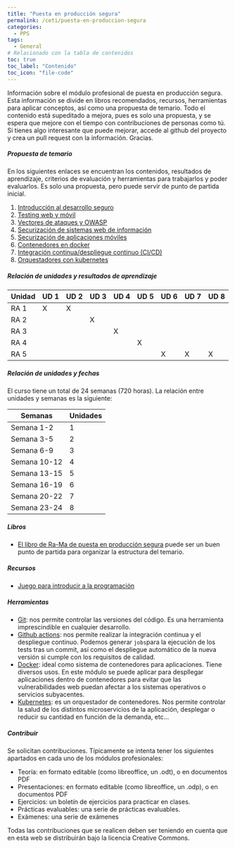 ```yaml
---
title: "Puesta en producción segura"
permalink: /ceti/puesta-en-produccion-segura
categories:
  - PPS
tags:
  - General
# Relacionado con la tabla de contenidos
toc: true
toc_label: "Contenido"
toc_icon: "file-code"
---
```


Información sobre el módulo profesional de puesta en producción segura. Esta información se divide en libros recomendados, recursos, herramientas para aplicar conceptos, así como una propuesta de temario. Todo el contenido está supeditado a mejora, pues es solo una propuesta, y se espera que mejore con el tiempo con contribuciones de personas como tú. Si tienes algo interesante que puede mejorar, accede al github del proyecto y crea un pull request con la información. Gracias.

##### Propuesta de temario

En los siguientes enlaces se encuentran los contenidos, resultados de aprendizaje, criterios de evaluación y herramientas para trabajarlos y poder evaluarlos. Es solo una propuesta, pero puede servir de punto de partida inicial.

1. [Introducción al desarrollo seguro](/ceti/puesta-en-produccion-segura/introduccion-al-desarrollo-seguro)
2. [Testing web y móvil](/ceti/puesta-en-produccion-segura/testing-web-y-movil)
3. [Vectores de ataques y OWASP](/ceti/puesta-en-produccion-segura/vectores-de-ataque-y-owasp)
4. [Securización de sistemas web de información](/ceti/puesta-en-produccion-segura/securizacion-de-sistemas-web-de-informacion)
5. [Securización de aplicaciones móviles](/ceti/puesta-en-produccion-segura/securizacion-de-aplicaciones-moviles)
6. [Contenedores en docker](/ceti/puesta-en-produccion-segura/contenedores-en-docker)
7. [Integración continua/despliegue continuo (CI/CD)](/ceti/puesta-en-produccion-segura/ci-cd)
8. [Orquestadores con kubernetes](/ceti/puesta-en-produccion-segura/orquestadores-con-kubernetes)

##### Relación de unidades y resultados de aprendizaje

| Unidad | UD 1 | UD 2 | UD 3 | UD 4 | UD 5 | UD 6 | UD 7 | UD 8 |
| ------ | ---- | ---- | ---- | ---- | ---- | ---- | ---- | ---- |
| RA 1   | X    | X    |      |      |      |      |      |      |
| RA 2   |      |      | X    |      |      |      |      |      |
| RA 3   |      |      |      | X    |      |      |      |      |
| RA 4   |      |      |      |      | X    |      |      |      |
| RA 5   |      |      |      |      |      | X    | X    | X    |

##### Relación de unidades y fechas

El curso tiene un total de 24 semanas (720 horas). La relación entre unidades y semanas es la siguiente:

| Semanas      | Unidades |
| ------------ | -------- |
| Semana 1-2   | 1        |
| Semana 3-5   | 2        |
| Semana 6-9   | 3        |
| Semana 10-12 | 4        |
| Semana 13-15 | 5        |
| Semana 16-19 | 6        |
| Semana 20-22 | 7        |
| Semana 23-24 | 8        |

##### Libros

- [El libro de Ra-Ma de puesta en producción segura](https://www.ra-ma.es/libro/puesta-en-produccion-segura_140116/) puede ser un buen punto de partida para organizar la estructura del temario.

##### Recursos

- [Juego para introducir a la programación](https://www.codingame.com/start)

##### Herramientas

- [Git](https://git-scm.com/): nos permite controlar las versiones del código. Es una herramienta imprescindible en cualquier desarrollo.
- [Github actions](https://github.com/features/actions): nos permite realizar la integración continua y el despliegue continuo. Podemos generar `jobs`para la ejecución de los tests tras un commit, así como el despliegue automático de la nueva versión si cumple con los requisitos de calidad.
- [Docker](https://www.docker.com/): ideal como sistema de contenedores para aplicaciones. Tiene diversos usos. En este módulo se puede aplicar para despllegar aplicaciones dentro de contenedores para evitar que las vulnerabilidades web puedan afectar a los sistemas operativos o servicios subyacentes.
- [Kubernetes](https://kubernetes.io/es/): es un orquestador de contenedores. Nos permite controlar la salud de los distintos microservicios de la aplicación, desplegar o reducir su cantidad en función de la demanda, etc...

##### Contribuir

Se solicitan contribuciones. Típicamente se intenta tener los siguientes apartados en cada uno de los módulos profesionales:

- Teoría: en formato editable (como libreoffice, un .odt), o en documentos PDF
- Presentaciones: en formato editable (como libreoffice, un .odp), o en documentos PDF
- Ejercicios: un boletín de ejercicios para practicar en clases.
- Prácticas evaluables: una serie de prácticas evaluables.
- Exámenes: una serie de exámenes

Todas las contribuciones que se realicen deben ser teniendo en cuenta que en esta web se distribuirán bajo la licencia Creative Commons.
